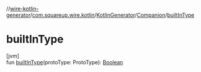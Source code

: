 //[wire-kotlin-generator](../../../../index.md)/[com.squareup.wire.kotlin](../../index.md)/[KotlinGenerator](../index.md)/[Companion](index.md)/[builtInType](built-in-type.md)

# builtInType

[jvm]\
fun [builtInType](built-in-type.md)(protoType: ProtoType): [Boolean](https://kotlinlang.org/api/latest/jvm/stdlib/kotlin/-boolean/index.html)
